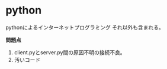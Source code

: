 # python

pythonによるインターネットプログラミング
それ以外も含まれる。

**問題点**

 1. client.pyとserver.py間の原因不明の接続不良。
 2. 汚いコード

